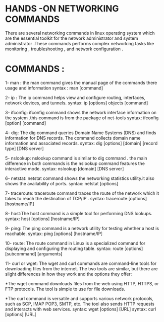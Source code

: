 # HANDS -ON NETWORKING COMMANDS 

There are several networking commands in linux operating system which are the essential toolkit for the network administrator and system administrator .These commands performs complex networking tasks like monitoring , troubleshooting , and network configuration .

# COMMANDS :

1- man : the man command gives the manual page of the commands there usage and information 
       syntax : man [command]

2- ip : The ip command helps view and configure routing, interfaces, network devices, and tunnels.
       syntax: ip [options] objects [command]

3- ifconfig: ifconfig command shows the network interface information on the system .this command is from the package of net-tools 
       syntax: ifconfig [option] [command]

4- dig: The dig command queries Domain Name Systems (DNS) and finds information for DNS records. The command collects domain name information and associated records.
       syntax: dig [options] [domain] [record type] [DNS server]

5- nslookup: nslookup command is similar to dig command . the main difference in both commands is the nslookup command features the interactive mode.
       syntax: nslookup [domain] [DNS server]

6- netstat: netstat command shows the networking statistics utility.it also shows the availability of ports.
       syntax: netstat [options]
    
7-  traceroute: traceroute command traces the route of the network which it takes to reach the destination of TCP/IP .
       syntax: traceroute [options] [hostname/IP]

8- host:The host command is a simple tool for performing DNS lookups.
       syntax: host [options] [hostname/IP]

9- ping: The ping command is a network utility for testing whether a host is reachable. 
       syntax: ping [options] [hostname/IP]

10- route: The route command in Linux is a specialized command for displaying and configuring the routing table.
       syntax: route [options] [subcommand] [arguments]

11- curl or wget: The wget and curl commands are command-line tools for downloading files from the internet. The two tools are similar, but there are slight differences in how they work and the options they offer:

*The wget command downloads files from the web using HTTP, HTTPS, or FTP protocols. The tool is simple to use for file downloads.

*The curl command is versatile and supports various network protocols, such as SCP, IMAP POP3, SMTP, etc. The tool also sends HTTP requests and interacts with web services.
        syntax: wget [options] [URL]
        syntax: curl [options] [URL]
        